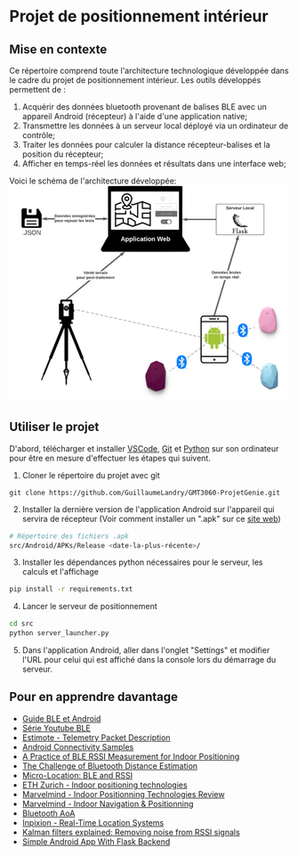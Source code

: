 # Projet de positionnement intérieur

## Mise en contexte
Ce répertoire comprend toute l'architecture technologique développée dans le cadre du projet de positionnement intérieur. Les outils développés permettent de :

1. Acquérir des données bluetooth provenant de balises BLE avec un appareil Android (récepteur) à l'aide d'une application native; 
1. Transmettre les données à un serveur local déployé via un ordinateur de contrôle;
1. Traiter les données pour calculer la distance récepteur-balises et la position du récepteur;
1. Afficher en temps-réel les données et résultats dans une interface web;

Voici le schéma de l'architecture développée:
![Architecture](./assets/architecture.png)

## Utiliser le projet
D'abord, télécharger et installer [VSCode](https://code.visualstudio.com/), [Git](https://git-scm.com/) et [Python](https://www.python.org/) sur son ordinateur pour être en mesure d'effectuer les étapes qui suivent.


1. Cloner le répertoire du projet avec git
```git
git clone https://github.com/GuillaumeLandry/GMT3060-ProjetGenie.git
```

2. Installer la dernière version de l'application Android sur l'appareil qui servira de récepteur (Voir comment installer un ".apk" sur ce [site web](https://www.groovypost.com/howto/install-apk-files-on-android/))
```bash
# Répertoire des fichiers .apk
src/Android/APKs/Release <date-la-plus-récente>/
```

3. Installer les dépendances python nécessaires pour le serveur, les calculs et l'affichage
```bash
pip install -r requirements.txt
```

4. Lancer le serveur de positionnement
```bash
cd src
python server_launcher.py
```

5. Dans l'application Android, aller dans l'onglet "Settings" et modifier l'URL pour celui qui est affiché dans la console lors du démarrage du serveur.

## Pour en apprendre davantage
* [Guide BLE et Android](https://punchthrough.com/android-ble-guide/)
* [Série Youtube BLE](https://www.youtube.com/watch?v=eZGixQzBo7Y)
* [Estimote - Telemetry Packet Description](https://developer.estimote.com/sensors/estimote-telemetry/#estimote-telemetry-packets-description)
* [Android Connectivity Samples](https://github.com/android/connectivity-samples/tree/master)
* [A Practice of BLE RSSI Measurement for Indoor Positioning](https://www.ncbi.nlm.nih.gov/pmc/articles/PMC8347277/)
* [The Challenge of Bluetooth Distance Estimation](http://www.davidgyoungtech.com/2020/05/15/how-far-can-you-go)
* [Micro-Location: BLE and RSSI](https://abaltatech.com/2021/01/microlocation2/)
* [ETH Zurich - Indoor positioning technologies](https://www.research-collection.ethz.ch/bitstream/handle/20.500.11850/54888/eth-5659-01.pdf?sequence=1&isAllowed=y)
* [Marvelmind - Indoor Positionning Technologies Review](https://www.youtube.com/watch?v=zg3oW_U_jdY)
* [Marvelmind - Indoor Navigation & Positionning](https://marvelmind.com/pics/marvelmind_indoor_positioning_technologies_review.pdf)
* [Bluetooth AoA](https://www.blueiot.com/bluetooth-aoa-technology/?utm_source=google-ads&utm_term=bluetooth%20aod&utm_device=c&matchtype=p&utm_location=9000329%7d&creative=610276320621&utm_campaign=17744237731&utm_agid=140302299593&gclid=EAIaIQobChMIyvrEhobK-gIVBfnICh2brAFtEAAYASAAEgJHuvD_BwE)
* [Inpixion - Real-Time Location Systems](https://www.inpixon.com/technology/rtls)
* [Kalman filters explained: Removing noise from RSSI signals](https://www.wouterbulten.nl/posts/kalman-filters-explained-removing-noise-from-rssi-signals/)
* [Simple Android App With Flask Backend](https://www.geeksforgeeks.org/how-to-build-a-simple-android-app-with-flask-backend/)